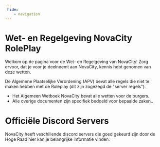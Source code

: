 ```yaml
---
 hide:
    - navigation    
---
```


<h1>Wet- en Regelgeving NovaCity RolePlay</h1>

Welkom op de pagina voor de Wet- en Regelgeving van NovaCity! Zorg ervoor, dat je voor je deelneemt aan NovaCity, kennis hebt genomen van deze wetten.

De Algemene Plaatselijke Verordening (APV) bevat alle regels die niet te maken hebben met de Roleplay (dit zijn zogezegd de "server regels").
<ul>
    <li>Het Algemeen Wetboek NovaCity bevat alle wetten voor de burgers.</li>
    <li>Alle overige documenten zijn specifiek bedoeld voor bepaalde zaken..</li>
</ul>

# Officiële Discord Servers

NovaCity heeft veschillende discord servers die goed gekeurd zijn door de Hoge Raad hier kan je belangrijke informatie vinden:



